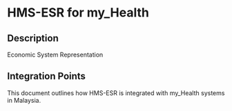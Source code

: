 # HMS-ESR for my_Health

## Description

Economic System Representation

## Integration Points

This document outlines how HMS-ESR is integrated with my_Health systems in Malaysia.

